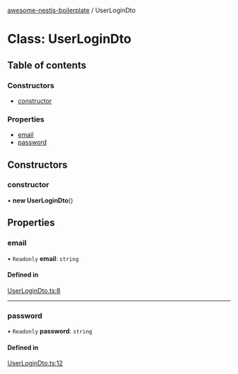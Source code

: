 [awesome-nestjs-boilerplate](../README.md) / UserLoginDto

# Class: UserLoginDto

## Table of contents

### Constructors

- [constructor](UserLoginDto.md#constructor)

### Properties

- [email](UserLoginDto.md#email)
- [password](UserLoginDto.md#password)

## Constructors

### constructor

• **new UserLoginDto**()

## Properties

### email

• `Readonly` **email**: `string`

#### Defined in

[UserLoginDto.ts:8](https://github.com/klub-deepak/poc_doc_generation_3/blob/afd7f83/src/modules/auth/dto/UserLoginDto.ts#L8)

___

### password

• `Readonly` **password**: `string`

#### Defined in

[UserLoginDto.ts:12](https://github.com/klub-deepak/poc_doc_generation_3/blob/afd7f83/src/modules/auth/dto/UserLoginDto.ts#L12)
